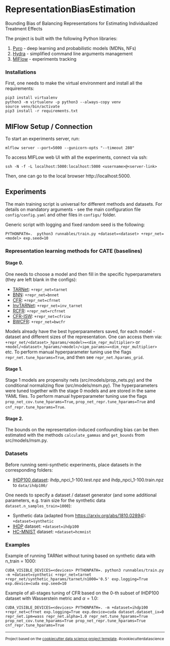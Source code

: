 RepresentationBiasEstimation
==============================

Bounding Bias of Balancing Representations for Estimating Individualized Treatment Effects

The project is built with the following Python libraries:
1. [Pyro](https://pyro.ai/) - deep learning and probabilistic models (MDNs, NFs)
2. [Hydra](https://hydra.cc/docs/intro/) - simplified command line arguments management
3. [MlFlow](https://mlflow.org/) - experiments tracking

### Installations
First, one needs to make the virtual environment and install all the requirements:
```console
pip3 install virtualenv
python3 -m virtualenv -p python3 --always-copy venv
source venv/bin/activate
pip3 install -r requirements.txt
```

## MlFlow Setup / Connection
To start an experiments server, run: 

`mlflow server --port=5000 --gunicorn-opts "--timeout 280"`

To access MlFLow web UI with all the experiments, connect via ssh:

`ssh -N -f -L localhost:5000:localhost:5000 <username>@<server-link>`

Then, one can go to the local browser http://localhost:5000.

## Experiments

The main training script is universal for different methods and datasets. For details on mandatory arguments - see the main configuration file `config/config.yaml` and other files in `configs/` folder.

Generic script with logging and fixed random seed is the following:
```console
PYTHONPATH=.  python3 runnables/train.py +dataset=<dataset> +repr_net=<model> exp.seed=10
```

### Representation learning methods for CATE (baselines)

#### Stage 0.
One needs to choose a model and then fill in the specific hyperparameters (they are left blank in the configs):
- [TARNet](https://arxiv.org/abs/1606.03976): `+repr_net=tarnet`
- [BNN](https://arxiv.org/abs/1605.03661): `+repr_net=bnnet`
- [CFR](https://arxiv.org/abs/1606.03976): `+repr_net=cfrnet`
- [InvTARNet](https://arxiv.org/abs/2001.04754): `+repr_net=inv_tarnet`
- [RCFR](https://arxiv.org/abs/2001.07426): `+repr_net=rcfrnet`
- [CFR-ISW](https://www.ijcai.org/proceedings/2019/0815.pdf): `+repr_net=cfrisw`
- [BWCFR](https://arxiv.org/abs/2010.12618): `+repr_net=bwcfr`

Models already have the best hyperparameters saved, for each model - dataset and different sizes of the representation. One can access them via: `+repr_net/<dataset>_hparams/<model>=<dim_repr_multiplier>` or `+model/<dataset>_hparams/<model>/<ipm_params>=<dim_repr_multiplier>` etc. To perform manual hyperparameter tuning use the flags `repr_net.tune_hparams=True`, and then see `repr_net.hparams_grid`. 

#### Stage 1.
Stage 1 models are propensity nets (src/models/prop_nets.py) and the conditional normalizing flow (src/models/msm.py). The hyperparameters were tuned together with the stage 0 models and are stored in the same YAML files. To perform manual hyperparameter tuning use the flags `prop_net_cov.tune_hparams=True`, `prop_net_repr.tune_hparams=True` and `cnf_repr.tune_hparams=True`.

#### Stage 2.
The bounds on the representation-induced confounding bias can be then estimated with the methods `calculate_gammas` and `get_bounds` from src/models/msm.py.

### Datasets
Before running semi-synthetic experiments, place datasets in the corresponding folders:
- [IHDP100 dataset](https://www.fredjo.com/): ihdp_npci_1-100.test.npz and ihdp_npci_1-100.train.npz to `data/ihdp100/`


One needs to specify a dataset / dataset generator (and some additional parameters, e.g. train size for the synthetic data `dataset.n_samples_train=1000`):
- Synthetic data (adapted from https://arxiv.org/abs/1810.02894): `+dataset=synthetic`
- [IHDP](https://www.tandfonline.com/doi/abs/10.1198/jcgs.2010.08162) dataset: `+dataset=ihdp100` 
- [HC-MNIST](https://github.com/anndvision/quince/blob/main/quince/library/datasets/hcmnist.py) dataset: `+dataset=hcmnist`

### Examples
Example of running TARNet without tuning based on synthetic data with n_train = 1000:
```console
CUDA_VISIBLE_DEVICES=<devices> PYTHONPATH=. python3 runnables/train.py -m +dataset=synthetic +repr_net=tarnet +repr_net/synthetic_hparams/tarnet/n1000='0.5' exp.logging=True exp.device=cuda exp.seed=10
```

Example of all-stages tuning of CFR based on the 0-th subset of IHDP100 dataset with Wasserstein metric and $\alpha = 1.0$:
```console
CUDA_VISIBLE_DEVICES=<devices> PYTHONPATH=. -m +dataset=ihdp100 +repr_net=cfrnet exp.logging=True exp.device=cuda dataset.dataset_ix=0 repr_net.ipm=wass repr_net.alpha=1.0 repr_net.tune_hparams=True prop_net_cov.tune_hparams=True prop_net_repr.tune_hparams=True cnf_repr.tune_hparams=True
```

-------
<p><small>Project based on the <a target="_blank" href="https://drivendata.github.io/cookiecutter-data-science/">cookiecutter data science project template</a>. #cookiecutterdatascience</small></p>
